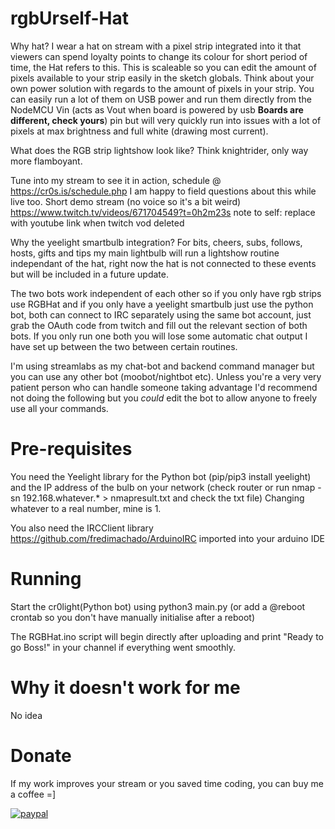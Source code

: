 # rgbUrself-Hat

Why hat? I wear a hat on stream with a pixel strip integrated into it that viewers can spend loyalty points to change its colour for short period of time, the Hat refers to this. This is scaleable so you can edit the amount of pixels available to your strip easily in the sketch globals. Think about your own power solution with regards to the amount of pixels in your strip. You can easily run a lot of them on USB power and run them directly from the NodeMCU Vin (acts as Vout when board is powered by usb **Boards are different, check yours**) pin but will very quickly run into issues with a lot of pixels at max brightness and full white (drawing most current).

What does the RGB strip lightshow look like? Think knightrider, only way more flamboyant. 

Tune into my stream to see it in action, schedule @ https://cr0s.is/schedule.php I am happy to field questions about this while live too. Short demo stream (no voice so it's a bit weird) https://www.twitch.tv/videos/671704549?t=0h2m23s note to self: replace with youtube link when twitch vod deleted

Why the yeelight smartbulb integration? For bits, cheers, subs, follows, hosts, gifts and tips my main lightbulb will run a lightshow routine independant of the hat, right now the hat is not connected to these events but will be included in a future update.

The two bots work independent of each other so if you only have rgb strips use RGBHat and if you only have a yeelight smartbulb just use the python bot, both can connect to IRC separately using the same bot account, just grab the OAuth code from twitch and fill out the relevant section of both bots. If you only run one both you will lose some automatic chat output I have set up between the two between certain routines.

I'm using streamlabs as my chat-bot and backend command manager but you can use any other bot (moobot/nightbot etc). Unless you're a very very patient person who can handle someone taking advantage I'd recommend not doing the following but you *could* edit the bot to allow anyone to freely use all your commands. 

# Pre-requisites

You need the Yeelight library for the Python bot (pip/pip3 install yeelight) and the IP address of the bulb on your network (check router or run nmap -sn 192.168.whatever.* > nmapresult.txt and check the txt file) Changing whatever to a real number, mine is 1.

You also need the IRCClient library https://github.com/fredimachado/ArduinoIRC imported into your arduino IDE


# Running

Start the cr0light(Python bot) using python3 main.py (or add a @reboot crontab so you don't have manually initialise after a reboot)

The RGBHat.ino script will begin directly after uploading and print "Ready to go Boss!" in your channel if everything went smoothly.

# Why it doesn't work for me

No idea

# Donate

If my work improves your stream or you saved time coding, you can buy me a coffee =]

[![paypal](https://www.paypalobjects.com/en_US/i/btn/btn_donateCC_LG.gif)](https://www.paypal.com/cgi-bin/webscr?cmd=_s-xclick&hosted_button_id=N2VPZXYRRXGN6)




